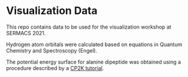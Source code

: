 # Visualization Data

This repo contains data to be used for the visualization workshop at SERMACS 2021.

Hydrogen atom orbitals were calculated based on equations in Quantum Chemistry and Spectroscopy (Engel).

The potential energy surface for alanine dipeptide was obtained using a procedure described by a [CP2K tutorial](https://www.cp2k.org/exercises:2014_ethz_mmm:alanine_dipeptide). 